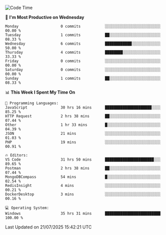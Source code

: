 <!--START_SECTION:waka-->
![Code Time](http://img.shields.io/badge/Code%20Time-5%2C355%20hrs%203%20mins-blue)

📅 **I'm Most Productive on Wednesday** 

```text
Monday                   0 commits           ░░░░░░░░░░░░░░░░░░░░░░░░░   00.00 % 
Tuesday                  1 commits           ██░░░░░░░░░░░░░░░░░░░░░░░   08.33 % 
Wednesday                6 commits           ████████████░░░░░░░░░░░░░   50.00 % 
Thursday                 4 commits           ████████░░░░░░░░░░░░░░░░░   33.33 % 
Friday                   0 commits           ░░░░░░░░░░░░░░░░░░░░░░░░░   00.00 % 
Saturday                 0 commits           ░░░░░░░░░░░░░░░░░░░░░░░░░   00.00 % 
Sunday                   1 commits           ██░░░░░░░░░░░░░░░░░░░░░░░   08.33 % 
```


📊 **This Week I Spent My Time On** 

```text
💬 Programming Languages: 
JavaScript               30 hrs 16 mins      █████████████████████░░░░   85.25 % 
HTTP Request             2 hrs 38 mins       ██░░░░░░░░░░░░░░░░░░░░░░░   07.44 % 
Other                    1 hr 33 mins        █░░░░░░░░░░░░░░░░░░░░░░░░   04.39 % 
JSON                     21 mins             ░░░░░░░░░░░░░░░░░░░░░░░░░   01.03 % 
PHP                      19 mins             ░░░░░░░░░░░░░░░░░░░░░░░░░   00.91 % 

🔥 Editors: 
VS Code                  31 hrs 50 mins      ██████████████████████░░░   89.65 % 
Postman                  2 hrs 38 mins       ██░░░░░░░░░░░░░░░░░░░░░░░   07.44 % 
MongoDBCompass           54 mins             █░░░░░░░░░░░░░░░░░░░░░░░░   02.54 % 
RedisInsight             4 mins              ░░░░░░░░░░░░░░░░░░░░░░░░░   00.21 % 
DockerDesktop            3 mins              ░░░░░░░░░░░░░░░░░░░░░░░░░   00.16 % 

💻 Operating System: 
Windows                  35 hrs 31 mins      █████████████████████████   100.00 % 
```


 Last Updated on 21/07/2025 15:42:21 UTC
<!--END_SECTION:waka-->
